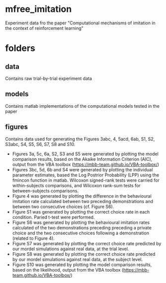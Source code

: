 # mfree_imitation
Experiment data fro the paper "Computational mechanisms of imitation in the context of reinforcement learning"

# folders
## data
Contains raw trial-by-trial experiment data 
## models 
Contains matlab implementations of the computational models tested in the paper
## figures
Contains data used for generating the Figures 3abc, 4, 5acd, 6ab, S1, S2, S3abc, S4, S5, S6, S7, S8 and S10.

- Figures 3a, 5c, 6a, S2, S3 and S5  were generated by plotting the model comparison results, based on the Akaike Information Criterion (AIC), output from the VBA toolbox (https://mbb-team.github.io/VBA-toolbox/)
- Figures 3bc, 5d, 6b and S4 were generated by plotting the individual parameter estimates, based the Log Postrior Probability (LPP) using the fmincon function in matlab. Wilcoxon signed-rank tests were carried for within-subjects comparisons, and Wilcoxon rank-sum tests for between-subjects comparisons.
- Figure 4 was generated by plotting the difference in the behavioural imitation rate calculated between two preceding demonstrations and between two consecutive choices (cf. Figure S6).
- Figure S1 was generated by plotting the correct choice rate in each condition. Paried t-test were performed.
- Figure S6 was generated by plotting the behavioural imitation rates calculated of the two demonstrations preceding preceding a private choice and the two consecutive choices following a demonstration (related to Figure 4).
- Figure S7 was generated by plotting the correct choice rate predicted by our mordel simulations against real data, at the trial level.
- Figure S8 was generated by plotting the correct choice rate predicted by our mordel simulations against real data, at the subject level.
- Figure S10  was generated by plotting the model comparison results, based on the likelihood, output from the VBA toolbox (https://mbb-team.github.io/VBA-toolbox/)

